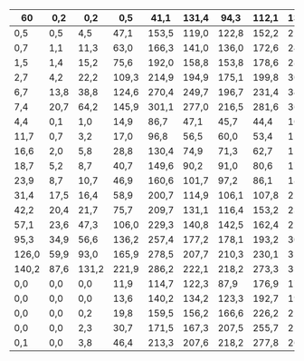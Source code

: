 | 60    | 0,2   | 0,2   | 0,5   | 41,1   | 131,4   | 94,3   | 112,1   | 131,0   | 190,0   | 165,8   | 82,1   | 4,9    |   1218,6 |
|-------|-------|-------|-------|--------|---------|--------|---------|---------|---------|---------|--------|--------|----------|
| 0,5   | 0,5   | 4,5   | 47,1  | 153,5  | 119,0   | 122,8  | 152,2   | 223,2   | 182,7   | 130,8   | 5,9    | 1280,3 |       50 |
| 0,7   | 1,1   | 11,3  | 63,0  | 166,3  | 141,0   | 136,0  | 172,6   | 246,5   | 206,6   | 159,0   | 11,0   | 1301,6 |       40 |
| 1,5   | 1,4   | 15,2  | 75,6  | 192,0  | 158,8   | 153,8  | 178,6   | 283,7   | 241,2   | 213,2   | 17,6   | 1452,6 |       30 |
| 2,7   | 4,2   | 22,2  | 109,3 | 214,9  | 194,9   | 175,1  | 199,8   | 309,2   | 304,8   | 271,2   | 42,0   | 1497,0 |       20 |
| 6,7   | 13,8  | 38,8  | 124,6 | 270,4  | 249,7   | 196,7  | 231,4   | 340,4   | 398,3   | 303,2   | 79,6   | 1545,4 |       10 |
| 7,4   | 20,7  | 64,2  | 145,9 | 301,1  | 277,0   | 216,5  | 281,6   | 366,6   | 434,1   | 319,5   | 184,5  | 1624,4 |        5 |
| 4,4   | 0,1   | 1,0   | 14,9  | 86,7   | 47,1    | 45,7   | 44,4    | 104,9   | 114,5   | 118,5   | 29,7   | 1383,0 |       95 |
| 11,7  | 0,7   | 3,2   | 17,0  | 96,8   | 56,5    | 60,0   | 53,4    | 128,3   | 146,9   | 151,8   | 37,2   | 1446,6 |       90 |
| 16,6  | 2,0   | 5,8   | 28,8  | 130,4  | 74,9    | 71,3   | 62,7    | 152,3   | 215,1   | 198,2   | 64,9   | 1600,1 |       80 |
| 18,7  | 5,2   | 8,7   | 40,7  | 149,6  | 90,2    | 91,0   | 80,6    | 171,2   | 259,8   | 227,0   | 93,6   | 1665,0 |       70 |
| 23,9  | 8,7   | 10,7  | 46,9  | 160,6  | 101,7   | 97,2   | 86,1    | 187,0   | 303,2   | 302,6   | 131,0  | 1806,7 |       60 |
| 31,4  | 17,5  | 16,4  | 58,9  | 200,7  | 114,9   | 106,1  | 107,8   | 221,5   | 365,9   | 383,7   | 163,9  | 1882,1 |       50 |
| 42,2  | 20,4  | 21,7  | 75,7  | 209,7  | 131,1   | 116,4  | 153,2   | 235,3   | 424,3   | 467,4   | 174,3  | 1973,0 |       40 |
| 57,1  | 23,6  | 47,3  | 106,0 | 229,3  | 140,8   | 142,5  | 162,4   | 251,7   | 469,8   | 555,5   | 217,2  | 2181,0 |       30 |
| 95,3  | 34,9  | 56,6  | 136,2 | 257,4  | 177,2   | 178,1  | 193,2   | 304,8   | 519,0   | 706,5   | 303,7  | 2625,6 |       20 |
| 126,0 | 59,9  | 93,0  | 165,9 | 278,5  | 207,7   | 210,3  | 230,1   | 329,4   | 606,9   | 820,6   | 605,8  | 3055,8 |       10 |
| 140,2 | 87,6  | 131,2 | 221,9 | 286,2  | 222,1   | 218,2  | 273,3   | 359,5   | 661,5   | 1067,1  | 664,7  | 3269,4 |        5 |
| 0,0   | 0,0   | 0,0   | 11,9  | 114,7  | 122,3   | 87,9   | 176,9   | 174,5   | 47,6    | 5,7     | 0,0    | 1388,0 |       95 |
| 0,0   | 0,0   | 0,0   | 13,6  | 140,2  | 134,2   | 123,3  | 192,7   | 191,9   | 77,8    | 10,3    | 0,0    | 1459,5 |       90 |
| 0,0   | 0,0   | 0,2   | 19,8  | 159,5  | 156,2   | 166,6  | 226,2   | 210,9   | 90,2    | 31,1    | 0,8    | 1555,1 |       80 |
| 0,0   | 0,0   | 2,3   | 30,7  | 171,5  | 167,3   | 207,5  | 255,7   | 251,1   | 124,4   | 47,6    | 2,1    | 1619,9 |       70 |
| 0,1   | 0,0   | 3,8   | 46,4  | 213,3  | 207,6   | 218,2  | 277,8   | 265,6   | 152,5   | 79,5    | 4,6    | 1660,5 |       60 |